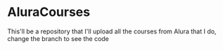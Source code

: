 # AluraCourses
This'll be a repository that I'll upload all the courses from Alura that I do, change the branch to see the code
